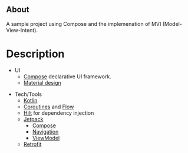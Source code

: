 ## About

A sample project using Compose and the implemenation of MVI (Model-View-Intent).

# Description

* UI
    - [Compose](https://developer.android.com/jetpack/compose) declarative UI framework.
    - [Material design](https://material.io/design)

- Tech/Tools
    -  [Kotlin](https://kotlinlang.org/)
    - [Coroutines](https://kotlinlang.org/docs/reference/coroutines-overview.html) and [Flow](https://developer.android.com/kotlin/flow)
    - [Hilt](https://developer.android.com/training/dependency-injection/hilt-android) for dependency injection
    - [Jetpack](https://developer.android.com/jetpack)
        - [Compose](https://developer.android.com/jetpack/compose)
        - [Navigation](https://developer.android.com/topic/libraries/architecture/navigation/)
        - [ViewModel](https://developer.android.com/topic/libraries/architecture/viewmodel)
    - [Retrofit](https://square.github.io/retrofit/)
